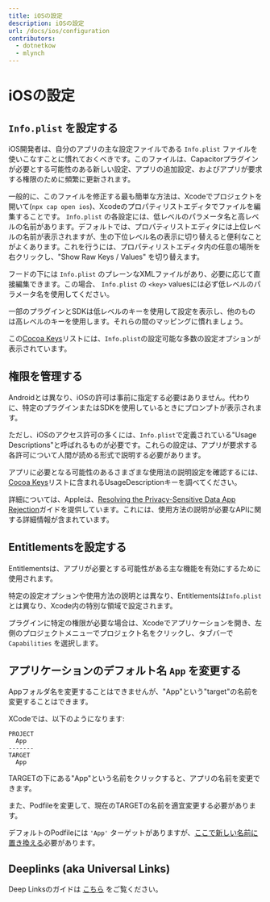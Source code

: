 ```yaml
---
title: iOSの設定
description: iOSの設定
url: /docs/ios/configuration
contributors:
  - dotnetkow
  - mlynch
---
```


# iOSの設定

## `Info.plist` を設定する

iOS開発者は、自分のアプリの主な設定ファイルである `Info.plist` ファイルを使いこなすことに慣れておくべきです。このファイルは、Capacitorプラグインが必要とする可能性のある新しい設定、アプリの追加設定、およびアプリが要求する権限のために頻繁に更新されます。

一般的に、このファイルを修正する最も簡単な方法は、Xcodeでプロジェクトを開いて(`npx cap open ios`)、Xcodeのプロパティリストエディタでファイルを編集することです。 `Info.plist` の各設定には、低レベルのパラメータ名と高レベルの名前があります。デフォルトでは、プロパティリストエディタには上位レベルの名前が表示されますが、生の下位レベル名の表示に切り替えると便利なことがよくあります。これを行うには、プロパティリストエディタ内の任意の場所を右クリックし、"Show Raw Keys / Values" を切り替えます。

フードの下には `Info.plist` のプレーンなXMLファイルがあり、必要に応じて直接編集できます。この場合、 `Info.plist` の `<key>` valuesには必ず低レベルのパラメータ名を使用してください。

一部のプラグインとSDKは低レベルのキーを使用して設定を表示し、他のものは高レベルのキーを使用します。それらの間のマッピングに慣れましょう。

この[Cocoa Keys](https://developer.apple.com/library/content/documentation/General/Reference/InfoPlistKeyReference/Articles/CocoaKeys.html)リストには、`Info.plist`の設定可能な多数の設定オプションが表示されています。

## 権限を管理する

Androidとは異なり、iOSの許可は事前に指定する必要はありません。代わりに、特定のプラグインまたはSDKを使用しているときにプロンプ​​トが表示されます。

ただし、iOSのアクセス許可の多くには、`Info.plist`で定義されている"Usage Descriptions"と呼ばれるものが必要です。これらの設定は、アプリが要求する各許可について人間が読める形式で説明する必要があります。

アプリに必要となる可能性のあるさまざまな使用法の説明設定を確認するには、[Cocoa Keys](https://developer.apple.com/library/content/documentation/General/Reference/InfoPlistKeyReference/Articles/CocoaKeys.html)リストに含まれるUsageDescriptionキーを調べてください。

詳細については、Appleは、[Resolving the Privacy-Sensitive Data App Rejection](https://developer.apple.com/library/content/qa/qa1937/_index.html)ガイドを提供しています。これには、使用方法の説明が必要なAPIに関する詳細情報が含まれています。

## Entitlementsを設定する

Entitlementsは、アプリが必要とする可能性がある主な機能を有効にするために使用されます。

特定の設定オプションや使用方法の説明とは異なり、Entitlementsは`Info.plist`とは異なり、Xcode内の特別な領域で設定されます。

プラグインに特定の権限が必要な場合は、Xcodeでアプリケーションを開き、左側のプロジェクトメニューでプロジェクト名をクリックし、タブバーで `Capabilities` を選択します。

## アプリケーションのデフォルト名 `App` を変更する

Appフォルダ名を変更することはできませんが、"App"という"target"の名前を変更することはできます。

XCodeでは、以下のようになります:
```
PROJECT
  App
-------
TARGET
  App
```
TARGETの下にある"App"という名前をクリックすると、アプリの名前を変更できます。

また、Podfileを変更して、現在のTARGETの名前を適宜変更する必要があります。

デフォルトのPodfileには `'App'` ターゲットがありますが、<a href="https://github.com/ionic-team/capacitor/blob/master/ios-template/App/Podfile#L16" target="_blank">ここで新しい名前に置き換える</a>必要があります。

## Deeplinks (aka Universal Links)

Deep Linksのガイドは [こちら](/docs/guides/deep-links) をご覧ください。
